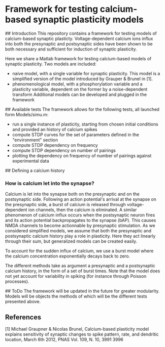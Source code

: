 # Framework for testing calcium-based synaptic plasticity models
## Introduction
This repository contains a framework for testing models of calcium-based synaptic plasticty.
Voltage-dependent calcium ions influx into both the presynaptic and postsynaptic sides have been shown to be both necessary and sufficient for induction of synaptic plasticity.

Here we share a Matlab framework for testing calcium-based models of synaptic plasticity.
Two models are included:
- naive model, with a single variable for synaptic plasticity. This model is a simplified version of the model introduced by Grauper & Brunel in [1].
- phenomenological model, with a phosphorylation variable and a plasticity variable, dependent on the former by a noise-dependent transform
Additional models can be developed and plugged in the framework

## Available tests
The framework allows for the following tests, all launched form Models/simu.m:
- run a single instance of plasticity, starting from chosen initial conditions and provided an history of calcium spikes
- compute STDP curves for the set of parameters defined in the "environment" section
- compute STDP dependency on frequency
- compute STDP dependency on number of pairings
- plotting the dependency on frequency of number of pairings against experimental data

## Defining a calcium history
### How is calcium let into the synapse?
Calcium is let into the synapse both on the presynaptic and on the postsynaptic side.
Following an action potential's arrival at the synapse on the presynaptic side, a burst of calcium is released through voltage-dependent ion channels, then the calcium is eliminated.
A similar phenomenon of calcium influx occurs when the postsynaptic neuron fires and its action potential backpropagates to the synapse (bAP).
This causes NMDA channels to become actionnable by presynaptic stimulation.
As we considered simplified models, we assume that both the presynaptic and postsynaptic calcium history play a role in plasticity.
Here they act linearly through their sum, but generalized models can be created easily.

To account for the sudden influx of calcium, we use a burst model where the calcium concentration exponentially decays back to zero.

The different methods take as argument a presynaptic and a postsynaptic calcium history, in the form of a set of burst times.
Note that the model does not yet account for variability in spiking (for instance through Poisson processes).

## ToDo
The framework will be updated in the future for greater modularity.
Models will be objects the methods of which will be the different tests presented above.

## References
[1] Michael Graupner & Nicolas Brunel, Calcium-based plasticity model explains sensitivity of synaptic changes to spike pattern, rate, and 
dendritic location, March 6th 2012, PNAS Vol. 109, N. 10, 3991 3996
